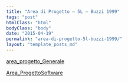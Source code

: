 ```yaml
---
title: "Area di Progetto – 5L – Buzzi 1999"
tags: "post"
htmlClass: "html"
bodyClass: "body"
date: "2015-04-19"
permalink: "area-di-progetto-5l-buzzi-1999/"
layout: "template_posts_md"
---
```

<p><a href="http://www.maurizio.proietti.name/wp-content/uploads/2017/04/area_progetto_Generale.pdf">area_progetto_Generale</a></p>
<p><a href="http://www.maurizio.proietti.name/wp-content/uploads/2017/04/Area_ProgettoSoftware.pdf">Area_ProgettoSoftware</a></p>
